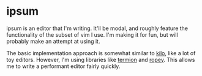 # ipsum

ipsum is an editor that I'm writing. It'll be modal, and roughly feature the functionality of the subset of vim I use. I'm making it for fun, but will probably make an attempt at using it.

The basic implementation approach is somewhat similar to [kilo](http://github.com/antirez/kilo), like a lot of toy editors. However, I'm using libraries like [termion](https://gitlab.redox-os.org/redox-os/termion) and [ropey](https://github.com/cessen/ropey). This allows me to write a performant editor fairly quickly.

